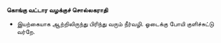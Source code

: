 **கொங்கு வட்டார வழக்குச் சொல்லகராதி**
- இயற்கையாக ஆற்றிலிருந்து பிரிந்து வரும் நீர்வழி. ஓடைக்கு போயி குளிச்சுட்டு வர்றே.

